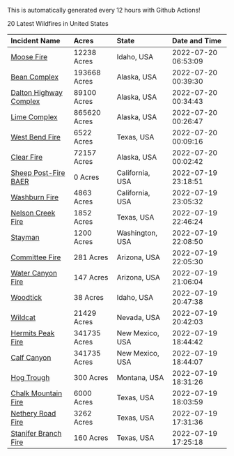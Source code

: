 This is automatically generated every 12 hours with Github Actions!

20 Latest Wildfires in United States

 | Incident Name | Acres | State | Date and Time |
|:---|:---|:---|:---|
| [Moose Fire](https://inciweb.nwcg.gov/incident/8249/) | 12238 Acres | Idaho, USA | 2022-07-20 06:53:09 |
| [Bean Complex](https://inciweb.nwcg.gov/incident/8183/) | 193668 Acres | Alaska, USA | 2022-07-20 00:39:30 |
| [Dalton Highway Complex](https://inciweb.nwcg.gov/incident/8240/) | 89100 Acres | Alaska, USA | 2022-07-20 00:34:43 |
| [Lime Complex](https://inciweb.nwcg.gov/incident/8173/) | 865620 Acres | Alaska, USA | 2022-07-20 00:26:47 |
| [West Bend Fire](https://inciweb.nwcg.gov/incident/8259/) | 6522 Acres | Texas, USA | 2022-07-20 00:09:16 |
| [Clear Fire](https://inciweb.nwcg.gov/incident/8178/) | 72157 Acres | Alaska, USA | 2022-07-20 00:02:42 |
| [Sheep Post-Fire BAER](https://inciweb.nwcg.gov/incident/8261/) | 0 Acres | California, USA | 2022-07-19 23:18:51 |
| [Washburn Fire](https://inciweb.nwcg.gov/incident/8209/) | 4863 Acres | California, USA | 2022-07-19 23:05:32 |
| [Nelson Creek Fire](https://inciweb.nwcg.gov/incident/8250/) | 1852 Acres | Texas, USA | 2022-07-19 22:46:24 |
| [Stayman](https://inciweb.nwcg.gov/incident/8260/) | 1200 Acres | Washington, USA | 2022-07-19 22:08:50 |
| [Committee Fire](https://inciweb.nwcg.gov/incident/8241/) | 281 Acres | Arizona, USA | 2022-07-19 22:05:30 |
| [Water Canyon Fire](https://inciweb.nwcg.gov/incident/8247/) | 147 Acres | Arizona, USA | 2022-07-19 21:06:04 |
| [Woodtick](https://inciweb.nwcg.gov/incident/8253/) | 38 Acres | Idaho, USA | 2022-07-19 20:47:38 |
| [Wildcat](https://inciweb.nwcg.gov/incident/8234/) | 21429 Acres | Nevada, USA | 2022-07-19 20:42:03 |
| [Hermits Peak Fire](https://inciweb.nwcg.gov/incident/8049/) | 341735 Acres | New Mexico, USA | 2022-07-19 18:44:42 |
| [Calf Canyon](https://inciweb.nwcg.gov/incident/8069/) | 341735 Acres | New Mexico, USA | 2022-07-19 18:44:07 |
| [Hog Trough](https://inciweb.nwcg.gov/incident/8258/) | 300 Acres | Montana, USA | 2022-07-19 18:31:26 |
| [Chalk Mountain Fire](https://inciweb.nwcg.gov/incident/8255/) | 6000 Acres | Texas, USA | 2022-07-19 18:03:59 |
| [Nethery Road Fire](https://inciweb.nwcg.gov/incident/8222/) | 3262 Acres | Texas, USA | 2022-07-19 17:31:36 |
| [Stanifer Branch Fire](https://inciweb.nwcg.gov/incident/8256/) | 160 Acres | Texas, USA | 2022-07-19 17:25:18 |
